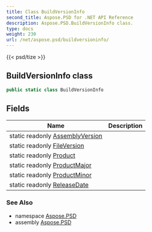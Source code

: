 ```yaml
---
title: Class BuildVersionInfo
second_title: Aspose.PSD for .NET API Reference
description: Aspose.PSD.BuildVersionInfo class. 
type: docs
weight: 230
url: /net/aspose.psd/buildversioninfo/
---
```

{{< psd/tize >}}
## BuildVersionInfo class

```csharp
public static class BuildVersionInfo
```

## Fields

| Name | Description |
| --- | --- |
| static readonly [AssemblyVersion](../../aspose.psd/buildversioninfo/assemblyversion/) |  |
| static readonly [FileVersion](../../aspose.psd/buildversioninfo/fileversion/) |  |
| static readonly [Product](../../aspose.psd/buildversioninfo/product/) |  |
| static readonly [ProductMajor](../../aspose.psd/buildversioninfo/productmajor/) |  |
| static readonly [ProductMinor](../../aspose.psd/buildversioninfo/productminor/) |  |
| static readonly [ReleaseDate](../../aspose.psd/buildversioninfo/releasedate/) |  |

### See Also

* namespace [Aspose.PSD](../../aspose.psd/)
* assembly [Aspose.PSD](../../)


